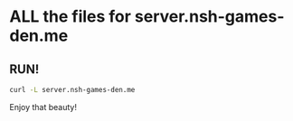 # ALL the files for server.nsh-games-den.me


## RUN!
``` bash
curl -L server.nsh-games-den.me
```
Enjoy that beauty!

